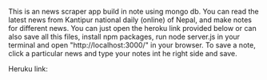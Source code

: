 This is an news scraper app build in note using mongo db.
You can read the latest news from Kantipur national daily (online) of Nepal, and make notes for different news.
You can just open the heroku link provided below or can also save all this files, install npm packages, run node server.js in your terminal and open "http://localhost:3000/" in your browser. 
To save a note, click a particular news and type your notes int he right side and save.

Heruku link: 